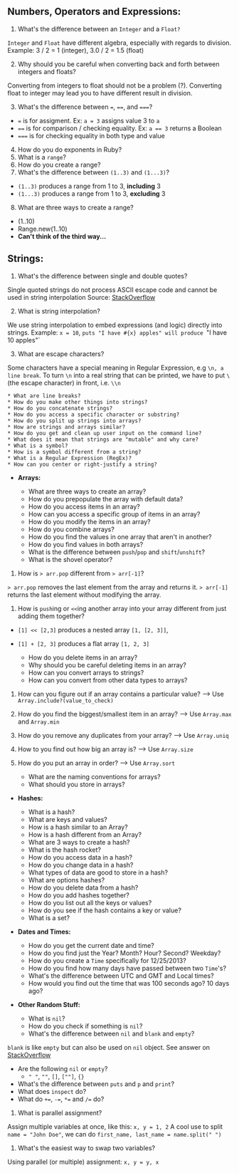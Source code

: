 ## **Numbers, Operators and Expressions:**

1. What's the difference between an `Integer` and a `Float?`

`Integer` and `Float` have different algebra, especially with regards to division.
Example: 3 / 2 = 1 (integer), 3.0 / 2 = 1.5 (float)

2. Why should you be careful when converting back and forth between integers and floats?

Converting from integers to float should not be a problem (?). Converting float to integer may lead you to have different result in division.

3. What's the difference between `=`, `==`, and `===`?

* `=` is for assigment. Ex: `a = 3` assigns value 3 to `a`
* `==` is for comparison / checking equality. Ex: `a == 3` returns a Boolean
* `===` is for checking equality in both type and value

4. How do you do exponents in Ruby?
5. What is a `range`?
6. How do you create a range?
7. What's the difference between `(1..3)` and `(1...3)`?

* `(1..3)` produces a range from 1 to 3, **including** 3
* `(1...3)` produces a range from 1 to 3, **excluding** 3

8. What are three ways to create a range?

* (1..10)
* Range.new(1..10)
* **Can't think of the third way...**

## **Strings:**

1. What's the difference between single and double quotes?

Single quoted strings do not process ASCII escape code and cannot be used in string interpolation
Source: [StackOverflow](http://stackoverflow.com/questions/13159166/ruby-whats-the-difference-between-single-and-double-quotes)

2. What is string interpolation?

We use string interpolation to embed expressions (and logic) directly into strings.
Example: `x = 10`, `puts "I have #{x} apples" will produce `"I have 10 apples"`

3. What are escape characters?

Some characters have a special meaning in Regular Expression, e.g `\n, a line break`. To turn `\n` into a real string that can be printed, we have to put `\` (the escape character) in front, i.e. `\\n`

    * What are line breaks?
    * How do you make other things into strings?
    * How do you concatenate strings?
    * How do you access a specific character or substring?
    * How do you split up strings into arrays?
    * How are strings and arrays similar?
    * How do you get and clean up user input on the command line?
    * What does it mean that strings are "mutable" and why care?
    * What is a symbol?
    * How is a symbol different from a string?
    * What is a Regular Expression (RegEx)?
    * How can you center or right-justify a string?

* **Arrays:**
  
    * What are three ways to create an array?
    * How do you prepopulate the array with default data?
    * How do you access items in an array?
    * How can you access a specific group of items in an array?
    * How do you modify the items in an array?
    * How do you combine arrays? 
    * How do you find the values in one array that aren't in another?
    * How do you find values in both arrays?
    * What is the difference between `push`/`pop` and `shift`/`unshift`?
    * What is the shovel operator?
1. How is `> arr.pop` different from `> arr[-1]`?

`> arr.pop` removes the last element from the array and returns it. `> arr[-1]` returns the last element without modifying the array.

1. How is `push`ing or `<<`ing another array into your array different from just adding them together?

* `[1] << [2,3]` produces a nested array `[1, [2, 3]]`, 
* `[1] + [2, 3]` produces a flat array `[1, 2, 3]`

    * How do you delete items in an array?
    * Why should you be careful deleting items in an array?
    * How can you convert arrays to strings?
    * How can you convert from other data types to arrays?
    
1. How can you figure out if an array contains a particular value? --> Use `Array.include?(value_to_check)`
1. How do you find the biggest/smallest item in an array? --> Use `Array.max` and `Array.min`
1. How do you remove any duplicates from your array? --> Use `Array.uniq`
1. How to you find out how big an array is? --> Use `Array.size`
2. How do you put an array in order? --> Use `Array.sort`

    * What are the naming conventions for arrays?
    * What should you store in arrays?

* **Hashes:**

    * What is a hash?
    * What are keys and values?
    * How is a hash similar to an Array?
    * How is a hash different from an Array?
    * What are 3 ways to create a hash?
    * What is the hash rocket?
    * How do you access data in a hash?
    * How do you change data in a hash?
    * What types of data are good to store in a hash?
    * What are options hashes?
    * How do you delete data from a hash?
    * How do you add hashes together?
    * How do you list out all the keys or values?
    * How do you see if the hash contains a key or value?
    * What is a set?

* **Dates and Times:**

    * How do you get the current date and time?
    * How do you find just the Year?  Month? Hour? Second? Weekday?
    * How do you create a `Time` specifically for 12/25/2013?  
    * How do you find how many days have passed between two `Time`'s?
    * What's the difference between UTC and GMT and Local times?
    * How would you find out the time that was 100 seconds ago? 10 days ago?

* **Other Random Stuff:**

  * What is `nil`?
  * How do you check if something is `nil`?
  * What's the difference between `nil` and `blank` and `empty`?

`blank` is like `empty` but can also be used on `nil` object. See answer on [StackOverflow](http://stackoverflow.com/questions/885414/a-concise-explanation-of-nil-v-empty-v-blank-in-ruby-on-rails)


  * Are the following `nil` or `empty`?
      * `" "`, `""`, `[]`, `[""]`, `{}` 
  * What's the difference between `puts` and `p` and `print`?
  * What does `inspect` do?
  * What do `+=`, `-=`, `*=` and `/=` do?
1. What is parallel assignment?

Assign multiple variables at once, like this: `x, y = 1, 2`
A cool use to split `name = "John Doe"`, we can do `first_name, last_name = name.split(" ")`

1. What's the easiest way to swap two variables?

Using parallel (or multiple) assignment: `x, y = y, x`
